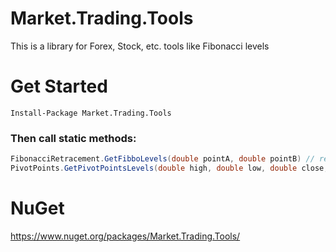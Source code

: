 # Market.Trading.Tools
This is a library for Forex, Stock, etc. tools like Fibonacci levels

# Get Started

```nuget
Install-Package Market.Trading.Tools
```

### Then call static methods:
```C#
FibonacciRetracement.GetFibboLevels(double pointA, double pointB) // return Retracement Levels Object
PivotPoints.GetPivotPointsLevels(double high, double low, double close, PivotPointsType type = PivotPointsType.ClassicOrStandard)// return Pivot Points Levels Object
```
# NuGet
https://www.nuget.org/packages/Market.Trading.Tools/
